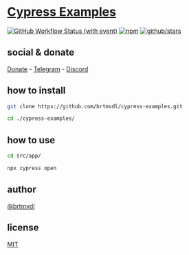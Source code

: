 # [Cypress Examples](https://docs.cypress.io/guides/end-to-end-testing/writing-your-first-end-to-end-test)

[![GitHub Workflow Status (with event)](https://img.shields.io/github/actions/workflow/status/brtmvdl/cypress-examples/npm-publish.yml?label=GitHub%20Actions&link=https%3A%2F%2Fgithub.com%2Fbrtmvdl%2Fenv%2Factions%2Fworkflows%2Fnpm-publish.yml)](https://github.com/brtmvdl/cypress-examples/actions/workflows/npm-publish.yml) [![npm](https://img.shields.io/npm/dw/%40brtmvdl/cypress-examples?label=NPM%20Weekly%20Downloads)](https://www.npmjs.com/package/@brtmvdl/cypress-examples) [![github/stars](https://img.shields.io/github/stars/brtmvdl/cypress-examples?style=social)](https://img.shields.io/github/stars/brtmvdl/cypress-examples?style=social) 

## social & donate

[Donate](https://link.mercadopago.com.br/brtmvdl) - [Telegram](https://t.me/+KRmg5MlqgMk0MTg5) - [Discord](https://discord.gg/FpxetYYp)

## how to install

```sh
git clone https://github.com/brtmvdl/cypress-examples.git

cd ./cypress-examples/
```

## how to use

```sh
cd src/app/

npx cypress open
```

## author

[@brtmvdl](https://www.linkedin.com/in/brtmvdl/)

## license

[MIT](./LICENSE)
